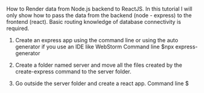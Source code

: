 How to Render data from Node.js backend to ReactJS.
In this tutorial I will only show how to pass the data from the backend (node - express) to the frontend (react).
Basic routing knowledge of database connectivity is required.

1. Create an express app using the command line or using the auto generator if you use an IDE like WebStorm
    Command line $npx express-generator
    
2. Create a folder named server and move all the files created by the create-express command to the server folder.

3. Go outside the server folder and create a react app.
    Command line $ 